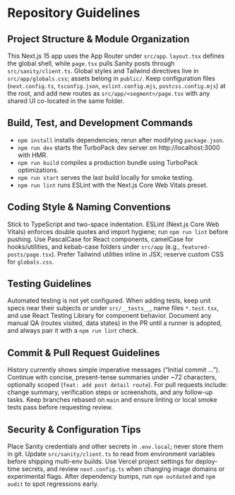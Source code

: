 # Repository Guidelines

## Project Structure & Module Organization
This Next.js 15 app uses the App Router under `src/app`. `layout.tsx` defines the global shell, while `page.tsx` pulls Sanity posts through `src/sanity/client.ts`. Global styles and Tailwind directives live in `src/app/globals.css`; assets belong in `public/`. Keep configuration files (`next.config.ts`, `tsconfig.json`, `eslint.config.mjs`, `postcss.config.mjs`) at the root, and add new routes as `src/app/<segment>/page.tsx` with any shared UI co-located in the same folder.

## Build, Test, and Development Commands
- `npm install` installs dependencies; rerun after modifying `package.json`.
- `npm run dev` starts the TurboPack dev server on http://localhost:3000 with HMR.
- `npm run build` compiles a production bundle using TurboPack optimizations.
- `npm run start` serves the last build locally for smoke testing.
- `npm run lint` runs ESLint with the Next.js Core Web Vitals preset.

## Coding Style & Naming Conventions
Stick to TypeScript and two-space indentation. ESLint (Next.js Core Web Vitals) enforces double quotes and import hygiene; run `npm run lint` before pushing. Use PascalCase for React components, camelCase for hooks/utilities, and kebab-case folders under `src/app` (e.g., `featured-posts/page.tsx`). Prefer Tailwind utilities inline in JSX; reserve custom CSS for `globals.css`.

## Testing Guidelines
Automated testing is not yet configured. When adding tests, keep unit specs near their subjects or under `src/__tests__`, name files `*.test.tsx`, and use React Testing Library for component behavior. Document any manual QA (routes visited, data states) in the PR until a runner is adopted, and always pair it with a `npm run lint` check.

## Commit & Pull Request Guidelines
History currently shows simple imperative messages (“Initial commit …”). Continue with concise, present-tense summaries under ~72 characters, optionally scoped (`feat: add post detail route`). For pull requests include: change summary, verification steps or screenshots, and any follow-up tasks. Keep branches rebased on `main` and ensure linting or local smoke tests pass before requesting review.

## Security & Configuration Tips
Place Sanity credentials and other secrets in `.env.local`; never store them in git. Update `src/sanity/client.ts` to read from environment variables before shipping multi-env builds. Use Vercel project settings for deploy-time secrets, and review `next.config.ts` when changing image domains or experimental flags. After dependency bumps, run `npm outdated` and `npm audit` to spot regressions early.
